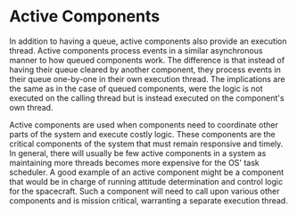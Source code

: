 # Active Components

In addition to having a queue, active components also provide an execution thread. Active components process events in a
similar asynchronous manner to how queued components work. The difference is that instead of having their queue cleared
by another component, they process events in their queue one-by-one in their own execution thread. The implications are
the same as in the case of queued components, were the logic is not executed on the calling thread but is instead
executed on the component's own thread.

Active components are used when components need to coordinate other parts of the system and execute costly logic. These
components are the critical components of the system that must remain responsive and timely. In general, there will
usually be few active components in a system as maintaining more threads becomes more expensive for the OS' task
scheduler. A good example of an active component might be a component that would be in charge of running attitude
determination and control logic for the spacecraft. Such a component will need to call upon various other components and
is mission critical, warranting a separate execution thread.
